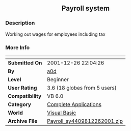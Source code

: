 ﻿<div align="center">

## Payroll system


</div>

### Description

Working out wages for employees including tax
 
### More Info
 


<span>             |<span>
---                |---
**Submitted On**   |2001-12-26 22:04:26
**By**             |[a0d](https://github.com/Planet-Source-Code/PSCIndex/blob/master/ByAuthor/a0d.md)
**Level**          |Beginner
**User Rating**    |3.6 (18 globes from 5 users)
**Compatibility**  |VB 6\.0
**Category**       |[Complete Applications](https://github.com/Planet-Source-Code/PSCIndex/blob/master/ByCategory/complete-applications__1-27.md)
**World**          |[Visual Basic](https://github.com/Planet-Source-Code/PSCIndex/blob/master/ByWorld/visual-basic.md)
**Archive File**   |[Payroll\_sy4409812262001\.zip](https://github.com/Planet-Source-Code/a0d-payroll-system__1-30133/archive/master.zip)








